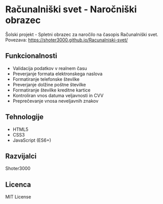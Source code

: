 # Računalniški svet - Naročniški obrazec

Šolski projekt - Spletni obrazec za naročilo na časopis Računalniški svet.<br>
Povezava: https://shoter3000.github.io/Racunalniski-svet/
## Funkcionalnosti

- Validacija podatkov v realnem času
- Preverjanje formata elektronskega naslova
- Formatiranje telefonske številke
- Preverjanje dolžine poštne številke
- Formatiranje številke kreditne kartice
- Kontroliran vnos datuma veljavnosti in CVV
- Preprečevanje vnosa neveljavnih znakov

## Tehnologije

- HTML5
- CSS3
- JavaScript (ES6+)

## Razvijalci

Shoter3000

## Licenca

MIT License

